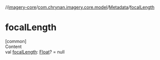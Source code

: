 //[imagery-core](../../../index.md)/[com.chrynan.imagery.core.model](../index.md)/[Metadata](index.md)/[focalLength](focal-length.md)



# focalLength  
[common]  
Content  
val [focalLength](focal-length.md): [Float](https://kotlinlang.org/api/latest/jvm/stdlib/kotlin/-float/index.html)? = null  



